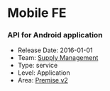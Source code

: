 # Mobile FE
### API for Android application
* Release Date: 2016-01-01
* Team: [Supply Management](../teams/supply.md)
* Type: service
* Level: Application
* Area: [Premise v2](../areas/v2.png)
